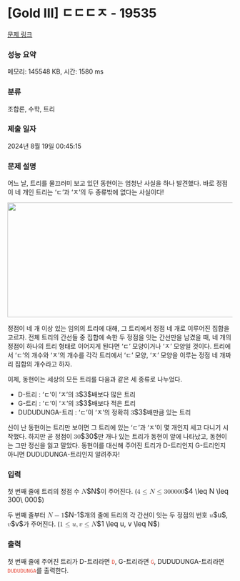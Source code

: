 # [Gold III] ㄷㄷㄷㅈ - 19535 

[문제 링크](https://www.acmicpc.net/problem/19535) 

### 성능 요약

메모리: 145548 KB, 시간: 1580 ms

### 분류

조합론, 수학, 트리

### 제출 일자

2024년 8월 19일 00:45:15

### 문제 설명

<p>어느 날, 트리를 물끄러미 보고 있던 동현이는 엄청난 사실을 하나 발견했다. 바로 정점이 네 개인 트리는 ‘ㄷ’과 ‘ㅈ’의 두 종류밖에 없다는 사실이다!</p>

<p style="text-align: center;"><img alt="" src="https://upload.acmicpc.net/255cb1ee-1778-4c09-bdd9-202f25422d24/-/preview/" style="width: 700px; height: 257px;"></p>

<p>정점이 네 개 이상 있는 임의의 트리에 대해, 그 트리에서 정점 네 개로 이루어진 집합을 고르자. 전체 트리의 간선들 중 집합에 속한 두 정점을 잇는 간선만을 남겼을 때, 네 개의 정점이 하나의 트리 형태로 이어지게 된다면 ‘ㄷ’ 모양이거나 ‘ㅈ’ 모양일 것이다. 트리에서 ‘ㄷ’의 개수와 ‘ㅈ’의 개수를 각각 트리에서 ‘ㄷ’ 모양, ‘ㅈ’ 모양을 이루는 정점 네 개짜리 집합의 개수라고 하자.</p>

<p>이제, 동현이는 세상의 모든 트리를 다음과 같은 세 종류로 나누었다.</p>

<ul>
	<li>D-트리 : ‘ㄷ’이 ‘ㅈ’의 <mjx-container class="MathJax" jax="CHTML" style="font-size: 109%; position: relative;"><mjx-math class="MJX-TEX" aria-hidden="true"><mjx-mn class="mjx-n"><mjx-c class="mjx-c33"></mjx-c></mjx-mn></mjx-math><mjx-assistive-mml unselectable="on" display="inline"><math xmlns="http://www.w3.org/1998/Math/MathML"><mn>3</mn></math></mjx-assistive-mml><span aria-hidden="true" class="no-mathjax mjx-copytext">$3$</span></mjx-container>배보다 많은 트리</li>
	<li>G-트리 : ‘ㄷ’이 ‘ㅈ’의 <mjx-container class="MathJax" jax="CHTML" style="font-size: 109%; position: relative;"><mjx-math class="MJX-TEX" aria-hidden="true"><mjx-mn class="mjx-n"><mjx-c class="mjx-c33"></mjx-c></mjx-mn></mjx-math><mjx-assistive-mml unselectable="on" display="inline"><math xmlns="http://www.w3.org/1998/Math/MathML"><mn>3</mn></math></mjx-assistive-mml><span aria-hidden="true" class="no-mathjax mjx-copytext">$3$</span></mjx-container>배보다 적은 트리</li>
	<li>DUDUDUNGA-트리 : ‘ㄷ’이 ‘ㅈ’의 정확히 <mjx-container class="MathJax" jax="CHTML" style="font-size: 109%; position: relative;"><mjx-math class="MJX-TEX" aria-hidden="true"><mjx-mn class="mjx-n"><mjx-c class="mjx-c33"></mjx-c></mjx-mn></mjx-math><mjx-assistive-mml unselectable="on" display="inline"><math xmlns="http://www.w3.org/1998/Math/MathML"><mn>3</mn></math></mjx-assistive-mml><span aria-hidden="true" class="no-mathjax mjx-copytext">$3$</span></mjx-container>배만큼 있는 트리</li>
</ul>

<p>신이 난 동현이는 트리만 보이면 그 트리에 있는 ‘ㄷ’과 ‘ㅈ’이 몇 개인지 세고 다니기 시작했다. 하지만 곧 정점이 <mjx-container class="MathJax" jax="CHTML" style="font-size: 109%; position: relative;"><mjx-math class="MJX-TEX" aria-hidden="true"><mjx-mn class="mjx-n"><mjx-c class="mjx-c33"></mjx-c><mjx-c class="mjx-c30"></mjx-c></mjx-mn></mjx-math><mjx-assistive-mml unselectable="on" display="inline"><math xmlns="http://www.w3.org/1998/Math/MathML"><mn>30</mn></math></mjx-assistive-mml><span aria-hidden="true" class="no-mathjax mjx-copytext">$30$</span></mjx-container>만 개나 있는 트리가 동현이 앞에 나타났고, 동현이는 그만 정신을 잃고 말았다. 동현이를 대신해 주어진 트리가 D-트리인지 G-트리인지 아니면 DUDUDUNGA-트리인지 알려주자!</p>

### 입력 

 <p>첫 번째 줄에 트리의 정점 수 <mjx-container class="MathJax" jax="CHTML" style="font-size: 109%; position: relative;"><mjx-math class="MJX-TEX" aria-hidden="true"><mjx-mi class="mjx-i"><mjx-c class="mjx-c1D441 TEX-I"></mjx-c></mjx-mi></mjx-math><mjx-assistive-mml unselectable="on" display="inline"><math xmlns="http://www.w3.org/1998/Math/MathML"><mi>N</mi></math></mjx-assistive-mml><span aria-hidden="true" class="no-mathjax mjx-copytext">$N$</span></mjx-container>이 주어진다. (<mjx-container class="MathJax" jax="CHTML" style="font-size: 109%; position: relative;"><mjx-math class="MJX-TEX" aria-hidden="true"><mjx-mn class="mjx-n"><mjx-c class="mjx-c34"></mjx-c></mjx-mn><mjx-mo class="mjx-n" space="4"><mjx-c class="mjx-c2264"></mjx-c></mjx-mo><mjx-mi class="mjx-i" space="4"><mjx-c class="mjx-c1D441 TEX-I"></mjx-c></mjx-mi><mjx-mo class="mjx-n" space="4"><mjx-c class="mjx-c2264"></mjx-c></mjx-mo><mjx-mn class="mjx-n" space="4"><mjx-c class="mjx-c33"></mjx-c><mjx-c class="mjx-c30"></mjx-c><mjx-c class="mjx-c30"></mjx-c></mjx-mn><mjx-mtext class="mjx-n"><mjx-c class="mjx-cA0"></mjx-c></mjx-mtext><mjx-mn class="mjx-n"><mjx-c class="mjx-c30"></mjx-c><mjx-c class="mjx-c30"></mjx-c><mjx-c class="mjx-c30"></mjx-c></mjx-mn></mjx-math><mjx-assistive-mml unselectable="on" display="inline"><math xmlns="http://www.w3.org/1998/Math/MathML"><mn>4</mn><mo>≤</mo><mi>N</mi><mo>≤</mo><mn>300</mn><mtext> </mtext><mn>000</mn></math></mjx-assistive-mml><span aria-hidden="true" class="no-mathjax mjx-copytext">$4 \leq N \leq 300\ 000$</span></mjx-container>)</p>

<p>두 번째 줄부터 <mjx-container class="MathJax" jax="CHTML" style="font-size: 109%; position: relative;"><mjx-math class="MJX-TEX" aria-hidden="true"><mjx-mi class="mjx-i"><mjx-c class="mjx-c1D441 TEX-I"></mjx-c></mjx-mi><mjx-mo class="mjx-n" space="3"><mjx-c class="mjx-c2212"></mjx-c></mjx-mo><mjx-mn class="mjx-n" space="3"><mjx-c class="mjx-c31"></mjx-c></mjx-mn></mjx-math><mjx-assistive-mml unselectable="on" display="inline"><math xmlns="http://www.w3.org/1998/Math/MathML"><mi>N</mi><mo>−</mo><mn>1</mn></math></mjx-assistive-mml><span aria-hidden="true" class="no-mathjax mjx-copytext">$N-1$</span></mjx-container>개의 줄에 트리의 각 간선이 잇는 두 정점의 번호 <mjx-container class="MathJax" jax="CHTML" style="font-size: 109%; position: relative;"><mjx-math class="MJX-TEX" aria-hidden="true"><mjx-mi class="mjx-i"><mjx-c class="mjx-c1D462 TEX-I"></mjx-c></mjx-mi></mjx-math><mjx-assistive-mml unselectable="on" display="inline"><math xmlns="http://www.w3.org/1998/Math/MathML"><mi>u</mi></math></mjx-assistive-mml><span aria-hidden="true" class="no-mathjax mjx-copytext">$u$</span></mjx-container>, <mjx-container class="MathJax" jax="CHTML" style="font-size: 109%; position: relative;"><mjx-math class="MJX-TEX" aria-hidden="true"><mjx-mi class="mjx-i"><mjx-c class="mjx-c1D463 TEX-I"></mjx-c></mjx-mi></mjx-math><mjx-assistive-mml unselectable="on" display="inline"><math xmlns="http://www.w3.org/1998/Math/MathML"><mi>v</mi></math></mjx-assistive-mml><span aria-hidden="true" class="no-mathjax mjx-copytext">$v$</span></mjx-container>가 주어진다. (<mjx-container class="MathJax" jax="CHTML" style="font-size: 109%; position: relative;"><mjx-math class="MJX-TEX" aria-hidden="true"><mjx-mn class="mjx-n"><mjx-c class="mjx-c31"></mjx-c></mjx-mn><mjx-mo class="mjx-n" space="4"><mjx-c class="mjx-c2264"></mjx-c></mjx-mo><mjx-mi class="mjx-i" space="4"><mjx-c class="mjx-c1D462 TEX-I"></mjx-c></mjx-mi><mjx-mo class="mjx-n"><mjx-c class="mjx-c2C"></mjx-c></mjx-mo><mjx-mi class="mjx-i" space="2"><mjx-c class="mjx-c1D463 TEX-I"></mjx-c></mjx-mi><mjx-mo class="mjx-n" space="4"><mjx-c class="mjx-c2264"></mjx-c></mjx-mo><mjx-mi class="mjx-i" space="4"><mjx-c class="mjx-c1D441 TEX-I"></mjx-c></mjx-mi></mjx-math><mjx-assistive-mml unselectable="on" display="inline"><math xmlns="http://www.w3.org/1998/Math/MathML"><mn>1</mn><mo>≤</mo><mi>u</mi><mo>,</mo><mi>v</mi><mo>≤</mo><mi>N</mi></math></mjx-assistive-mml><span aria-hidden="true" class="no-mathjax mjx-copytext">$1 \leq u, v \leq N$</span></mjx-container>)</p>

### 출력 

 <p>첫 번째 줄에 주어진 트리가 D-트리라면 <span style="color:#e74c3c;"><code>D</code></span>, G-트리라면 <span style="color:#e74c3c;"><code>G</code></span>, DUDUDUNGA-트리라면 <span style="color:#e74c3c;"><code>DUDUDUNGA</code></span>를 출력한다.</p>


